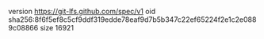 version https://git-lfs.github.com/spec/v1
oid sha256:8f6f5ef8c5cf9ddf319edde78eaf9d7b5b347c22ef65224f2e1c2e0889c08866
size 16921
